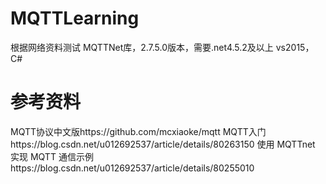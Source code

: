 # MQTTLearning
根据网络资料测试
MQTTNet库，2.7.5.0版本，需要.net4.5.2及以上
vs2015，C#
# 参考资料
MQTT协议中文版https://github.com/mcxiaoke/mqtt
MQTT入门https://blog.csdn.net/u012692537/article/details/80263150
使用 MQTTnet 实现 MQTT 通信示例https://blog.csdn.net/u012692537/article/details/80255010
